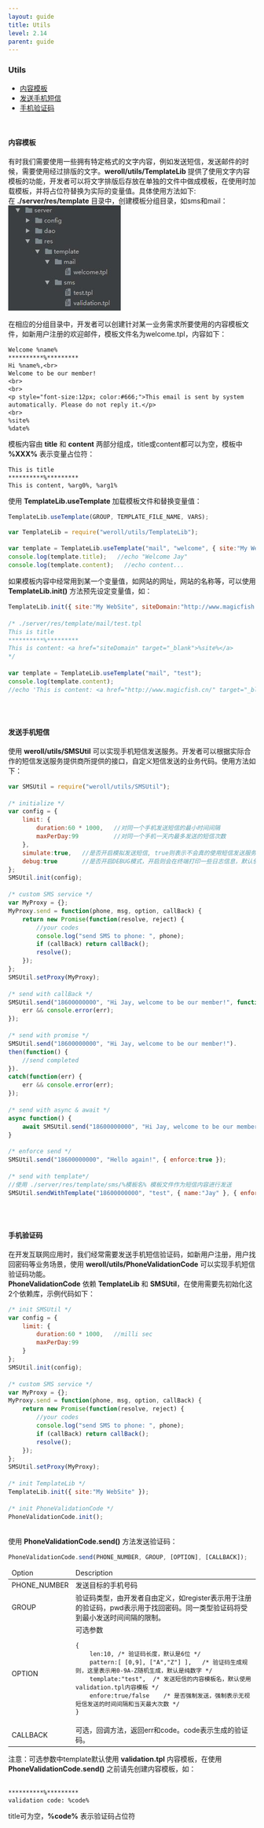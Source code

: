 ```yaml
---
layout: guide
title: Utils
level: 2.14
parent: guide
---
```


<h3>Utils</h3>
<ul class="guide_index">
    <li><a href="#template">内容模板</a></li>
    <li><a href="#sms">发送手机短信</a></li>
    <li><a href="#phone">手机验证码</a></li>
</ul>
<br>
<h4><a name="template">内容模板</a></h4>
有时我们需要使用一些拥有特定格式的文字内容，例如发送短信，发送邮件的时候，需要使用经过排版的文字。<b>weroll/utils/TemplateLib</b> 提供了使用文字内容模板的功能，开发者可以将文字排版后存放在单独的文件中做成模板，在使用时加载模板，并将占位符替换为实际的变量值。具体使用方法如下:
<br>
在 <b>./server/res/template</b> 目录中，创建模板分组目录，如sms和mail：
<div class="screenshot">
<img src="/public/img/template_1.jpg">
</div>

在相应的分组目录中，开发者可以创建针对某一业务需求所要使用的内容模板文件，如新用户注册的欢迎邮件，模板文件名为welcome.tpl，内容如下：

```
Welcome %name%
**********%*********
Hi %name%,<br>
Welcome to be our member!
<br>
<br>
<p style="font-size:12px; color:#666;">This email is sent by system automatically. Please do not reply it.</p>
<br>
%site%
%date%
```

模板内容由 <b>title</b> 和 <b>content</b> 两部分组成，title或content都可以为空，模板中 <b>%XXX%</b> 表示变量占位符：

```
This is title
**********%*********
This is content, %arg0%, %arg1%
```

使用 <b>TemplateLib.useTemplate</b> 加载模板文件和替换变量值：

```js
TemplateLib.useTemplate(GROUP, TEMPLATE_FILE_NAME, VARS);
```

```js
var TemplateLib = require("weroll/utils/TemplateLib");

var template = TemplateLib.useTemplate("mail", "welcome", { site:"My WebSite", name:"Jay" });
console.log(template.title);   //echo "Welcome Jay"
console.log(template.content);   //echo content...
```

如果模板内容中经常用到某一个变量值，如网站的网址，网站的名称等，可以使用 <b>TemplateLib.init()</b> 方法预先设定变量值，如：

```js
TemplateLib.init({ site:"My WebSite", siteDomain:"http://www.magicfish.cn/" });

/* ./server/res/template/mail/test.tpl
This is title
**********%*********
This is content: <a href="siteDomain" target="_blank">%site%</a>
*/

var template = TemplateLib.useTemplate("mail", "test");
console.log(template.content);
//echo 'This is content: <a href="http://www.magicfish.cn/" target="_blank">My WebSite</a>'
```

<br>
<br>
<h4><a name="sms">发送手机短信</a></h4>
使用 <b>weroll/utils/SMSUtil</b> 可以实现手机短信发送服务。开发者可以根据实际合作的短信发送服务提供商所提供的接口，自定义短信发送的业务代码。使用方法如下：

```js
var SMSUtil = require("weroll/utils/SMSUtil");

/* initialize */
var config = {
    limit: {
        duration:60 * 1000,   //对同一个手机发送短信的最小时间间隔
        maxPerDay:99          //对同一个手机一天内最多发送的短信次数
    },
    simulate:true,   //是否开启模拟发送短信, true则表示不会真的使用短信发送服务
    debug:true       //是否开启DEBUG模式，开启则会在终端打印一些日志信息，默认使用global.VARS.debug
};
SMSUtil.init(config);

/* custom SMS service */
var MyProxy = {};
MyProxy.send = function(phone, msg, option, callBack) {
    return new Promise(function(resolve, reject) {
        //your codes
        console.log("send SMS to phone: ", phone);
        if (callBack) return callBack();
        resolve();
    });
};
SMSUtil.setProxy(MyProxy);

/* send with callBack */
SMSUtil.send("18600000000", "Hi Jay, welcome to be our member!", function(err) {
    err && console.error(err);
});

/* send with promise */
SMSUtil.send("18600000000", "Hi Jay, welcome to be our member!").
then(function() {
    //send completed
}).
catch(function(err) {
    err && console.error(err);
});

/* send with async & await */
async function() {
    await SMSUtil.send("18600000000", "Hi Jay, welcome to be our member!");
}

/* enforce send */
SMSUtil.send("18600000000", "Hello again!", { enforce:true });

/* send with template*/
//使用 ./server/res/template/sms/%模板名% 模板文件作为短信内容进行发送
SMSUtil.sendWithTemplate("18600000000", "test", { name:"Jay" }, { enforce:true });
```

<br>
<br>
<h4><a name="phone">手机验证码</a></h4>
在开发互联网应用时，我们经常需要发送手机短信验证码，如新用户注册，用户找回密码等业务场景，使用 <b>weroll/utils/PhoneValidationCode</b> 可以实现手机短信验证码功能。
<br>
<b>PhoneValidationCode</b> 依赖 <b>TemplateLib</b> 和 <b>SMSUtil</b>，在使用需要先初始化这2个依赖库，示例代码如下：

```js
/* init SMSUtil */
var config = {
    limit: {
        duration:60 * 1000,   //milli sec
        maxPerDay:99
    }
};
SMSUtil.init(config);

/* custom SMS service */
var MyProxy = {};
MyProxy.send = function(phone, msg, option, callBack) {
    return new Promise(function(resolve, reject) {
        //your codes
        console.log("send SMS to phone: ", phone);
        if (callBack) return callBack();
        resolve();
    });
};
SMSUtil.setProxy(MyProxy);

/* init TemplateLib */
TemplateLib.init({ site:"My WebSite" });

/* init PhoneValidationCode */
PhoneValidationCode.init();
```

<br>
使用 <b>PhoneValidationCode.send()</b> 方法发送验证码：

```js
PhoneValidationCode.send(PHONE_NUMBER, GROUP, [OPTION], [CALLBACK]);
```


<table>
    <thead>
        <tr>
            <td>Option</td>
            <td>Description</td>
        </tr>
    </thead>
    <tbody>
        <tr>
            <td>PHONE_NUMBER</td>
            <td>发送目标的手机号码</td>
        </tr>
        <tr>
            <td>GROUP</td>
            <td>验证码类型，由开发者自由定义，如register表示用于注册的验证码，pwd表示用于找回密码。同一类型验证码将受到最小发送时间间隔的限制。</td>
        </tr>
        <tr>
            <td>OPTION</td>
            <td>可选参数<pre><code>{
    len:10, /* 验证码长度，默认是6位 */
    pattern:[ [0,9], ["A","Z"] ],   /* 验证码生成规则，这里表示用0-9A-Z随机生成，默认是纯数字 */
    template:"test",  /* 发送短信的内容模板名，默认使用validation.tpl内容模板 */
    enfore:true/false    /* 是否强制发送，强制表示无视短信发送的时间间隔和当天最大次数 */
}</code></pre></td>
        </tr>
        <tr>
            <td>CALLBACK</td>
            <td>可选，回调方法，返回err和code。code表示生成的验证码。</td>
        </tr>
    </tbody>
</table>

注意：可选参数中template默认使用 <b>validation.tpl</b> 内容模板，在使用 <b>PhoneValidationCode.send()</b> 之前请先创建内容模板，如：

```

**********%*********
validation code: %code%
```

title可为空，<b>%code%</b> 表示验证码占位符
